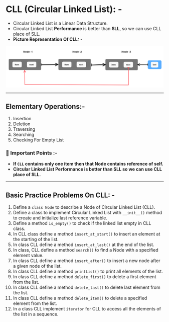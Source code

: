 # CLL (Circular Linked List): -

- Circular Linked List is a Linear Data Structure.
- Circular Linked List **Performance** is better than **SLL**, so we can use CLL place of SLL.
- **Picture Representation Of CLL:** -

![img](images/CLL_2.png)




-------

## Elementary Operations:-

1. Insertion
2. Deletion
3. Traversing
4. Searching
5. Checking For Empty List

### 🌟 Important Points :-
- **If `CLL` contains only one item then that Node contains reference of self.**
- **Circular Linked List Performance is better than SLL so we can use CLL place of SLL.**
-------

## Basic Practice Problems On CLL: -

1. Define a `class Node` to describe a Node of Circular Linked List (CLL).
2. Define a class to implement Circular Linked List with `__init__()` method to create and initialize last reference
   variable.
3. Define a method `is_empty()` to check if the linked list empty in CLL class.
4. In CLL class define a method `insert_at_start()` to insert an element at the starting of the list.
5. In class CLL define a method `insert_at_last()` at the end of the list.
6. In class, CLL define a method `search()` to find a Node with a specified element value.
7. In class CLL define a method `insert_after()` to insert a new node after a given node of the list.
8. In class CLL define a method `printList()` to print all elements of the list.
9. In class CLL define a method `delete_first()` to delete a first element from the list.
10. In class CLL define a method `delete_last()` to delete last element from the list.
11. In class CLL define a method `delete_item()` to delete a specified element from the list.
12. In a class CLL implement `iterator` for CLL to access all the elements of the list in a sequence.

